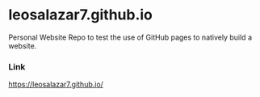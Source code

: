 # leosalazar7.github.io
Personal Website Repo to test the use of GitHub pages to natively build a website.
### Link
https://leosalazar7.github.io/
